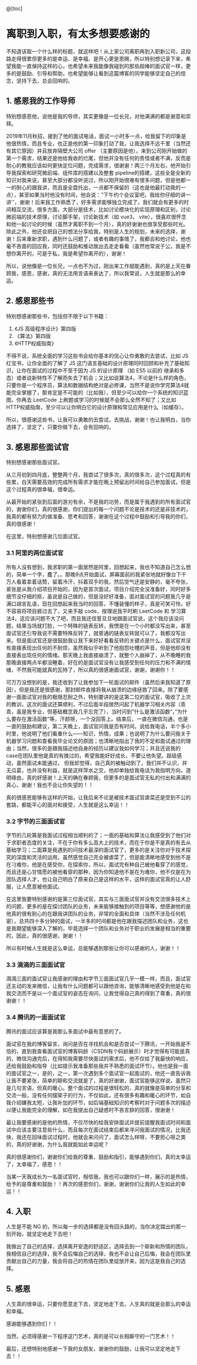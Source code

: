 @[toc]
# 离职到入职，有太多想要感谢的

不知道该取一个什么样的标题，就这样吧！从上家公司离职再到入职新公司，这段路走得很累但更多的是幸运、是幸福、是开心更是恩赐，所以特别想记录下来，希望我能一直保持这样的心，也希望未来我能像我碰到的那些超棒的面试官一样，更多的是鼓励、引导和帮助，也希望能够让看到这篇博客的同学能够坚定自己的信念，坚持下去，总会回响的。

## 1. 感恩我的工作导师

特别想感恩他，说他是我的导师，其实更像是一位长兄，对他满满的都是谢意和崇拜。

2019年11月秋招，接到了他的面试电话，面试一小时多一点，给我留下的印象是他很热情，而且专业，也正是他的第一印象打动了我，让我选择不远千里（当然还有其它原因）并且放弃隔壁大公司 offer （主要原因是他）。来到公司刚开始做的第一个需求，结果还是他给我收的烂尾，但他并没有任何的责怪或者不满，反而是耐心的教我应该如何更快定位问题，完成需求，很谢谢！两三个月左右，他开始引导我探索和研究微前端、组件库的搭建以及整套 pipeline的搭建，这些全是全新的知识对我来说，甚至大部分都没听说过，所以刚开始很难有很多问题，但是他都一一的耐心的跟我讲，而且是全盘托出，一点都不保留的（这也是他最打动我的一点），甚至如果当时他没有时间，他会说："下午约个会议室吧，我给你仔细的讲一讲''，谢谢！后来我工作熟悉了，好多需求能够独立完成了，我们就会有更多的时间相互交流，很多方面，大部分是技术，比如讨论模块化的实现原理和区别，讨论微前端的技术原理，讨论脚手架，讨论新技术（如 vue3， vite），很喜欢很怀念和他一起讨论的时候（虽然才离职不到一个月），真的好谢谢也很享受那些时光。除此之外，他还会把自己的想法分享给我，特别是人生的规划，未来的选择，谢谢！后来重新求职，遇到什么问题了，或者有趣的事情了，我都会和他讨论，他也毫不吝啬的回应我，同时还鼓励和推动我出去走走看看（虽然他常说于公，我是不想你离开的，可是于私，我是希望你离开的），谢谢！

所以，说他像是一位长兄，一点也不为过，刚出来工作就能遇到，真的是上天在眷顾我，感恩，感谢，真的无法用言语来表达了，所以我常说，人生就是那么的幸运。

## 2. 感恩那些书

特别想感谢那些书，包括但不限于以下书籍：

1. 《JS 高级程序设计》第四版
2. 《算法》第四版
3. 《HTTP权威指南》

不得不说，系统全面的学习这些书会给你基本的信心让你勇敢的去尝试，比如 JS 红宝书，让你全面的了解了 JS 这门语言基础的设计原理同时回顾和补充了基础知识，让你在面试的过程中不至于因为 JS 的设计原理 （如 ES5 以前的 继承和多态）或者说新特性不了解而失去了机会；又比如说算法4，不论是什么样的角色，只要你是一个程序员，算法和数据结构绝对是必修课，当然不是说你学完算法4就能完全掌握了，那肯定是不可能的（比如我），但至少可以给你一个系统的知识蓝图，你再去 LeetCode 上刷题或学习的时候就不会那么全然不知了；又比如 HTTP权威指南，至少可以让你明白它的设计原理和常见应用是什么（如缓存）。

所以，很感谢这些书，让我可以勇敢的去尝试，去挑战，谢谢！也让我明白，当你选择了，坚定了，只要你做下去，会有回响的。

## 3. 感恩那些面试官

特别想感谢那些面试官。

从三月初到四月底，整整两个月，我尝试了很多次，真的很多次，这个过程真的有些累，白天需要高效的完成所有需求才能在晚上预留出时间给自己参加面试，但是这个过程真的很幸福，很幸运。

从最开始的紧张到后面的游刃有余，不是我的功劳，而是属于我遇到的所有面试官的，谢谢你们，真的很感谢，你们提出的每一个问题不论是技术的还是非技术的，我真的都有努力的做准备、思考和回答，谢谢在这个过程中鼓励和引导我的你们，真的很感谢！

在这里，特别想感谢几位面试官。

### 3.1 阿里的两位面试官

所有人没有想到，我求职的第一面居然是阿里，回想起来，我也不知道自己怎么想的，简单一个字，蠢了。。那晚9点开始面试，屏幕面前的我紧张地就好像台下千万人看着拿着话筒，留着冷汗，抖着双手的我，然后空气还是安静的，毫不夸张，紧张是从我介绍项目开始的，因为是首次面试，项目介绍完全没准备好，同时好多细节没仔细的抠，虽说是自己做的，但是没好好准备，面对面试官的问题我几乎是满口胡言乱语，现在回想起来我当时的回答，不懂装懂的样子，真是可笑可怜，好不容易将项目捱过去了，又来手敲 code，按理说我平时刷 LeetCode 和 学习算法4，这应该问题不大了吧，而且我还信誓旦旦地跟面试官说，这个我应该没问题，结果当场就打脸，一个特殊的链表反转，我愣是在一个小时都没写出来，甚至面试官还引导我说不需要特殊反转了，就普通的链表反转就可以了，我都没写出来。但是面试官还是很鼓励我让我下来好好看看反转的关键点是什么，面试官并没有直接表现出任何的不耐烦，虽然我似乎听到了他抱怨吐槽的声音，但是他却没有直接表出现任何的情绪。那天晚上我直接崩溃了，就整个人崩掉了，从不晚睡的我那晚直接两点半都没睡着，好在的是面试官没有让我感受到任何的压力和不满的情绪，不然我可能就真的瓦特了，所以真的很感谢面试官，谢谢，谢谢你！！

可万万没想到的是，我还收到了让我参加下一轮面试的邮件（虽然后来我知道了原因），但是我还是很感谢，那封邮件直接将我从崩溃的边缘拯救了回来。除了要感谢一面面试官对我的极限忍耐之外，特别要讲的是这第二位的面试官，吸收了上次的教训，这次的面试还算顺利，不过后面半段居然问起了机器学习相关内容（乖乖，虽是我专业，但基础概念我几乎忘完了），当时问到”什么是激活函数“，”为什么要存在激活函数“等，汗颜呀，一个没回答上。结束后，一直在微信沟通，也是一直的鼓励和建议，第二天晚上，面试官问我是否有时间，说给我电话，半个多小时里，他说明了他们看重什么——知识，热情，成果；也说明了为什么要问我关于机器学习问题和查看我毕业论文的原因；也清晰地指出了我的不足和面试通过的理由；当然，很多的是跟我描述他自身的经历以建议我如何学习；并且还说我的case在团队里他是真的有推过的，希望我能好好成长，不要让他失望。超级感动，虽然面试未能通过， 但我却觉得，自己真的被触动到了，我们并不认识，并无瓜葛，也并没有利益，就是这样萍水之交，他却单独给我电话为我指明方向，道明缘由，真的好感谢！上天的确在眷顾我，但更多的是面试官无私的付出和满满的真心，谢谢！我也不会让你失望的！！

真的很感恩能够有这样的开始，让我后来不论是被技术面试官虐菜还是受到不公的套路，都能平心的面对和接受，人生就是这么幸运！！

### 3.2 字节的三面面试官

字节的几轮算是我面试过程相当顺利的了；一面的基础和算法让我感受到了他们对于求职者态度的关注，不在于你有多么高大上的技术，而在于你是不是真的有去从基础学习；二面算是我遇到的问技术最深的面试官了，更多的是关注你对于技术探究的深度和灵活的运用，虽然感觉自己完全被虐菜了，但是能清晰地感受到他不是在刁难你，他是在感受你，在探索你，所以，面试完有种自己被他看穿了的感觉，而且还是心甘情愿的被他看穿的那种，因为你知道他不是在为难你，他不仅是在为团队选择人才，也让自己明白了原来自己是这样的水平，这样的面试官真的让人舒服，让人愿意被他面试。

在这里我要特别感谢的是第三位面试官，其实与三面面试官并没有交流很多技术上的问题，更多的是在探讨团队的业务，未来能够接触到的项目等等，想感谢他的是他真的很有耐心的在跟我讲团队的业务，非常的全面和具体（当然不涉及任何机密），总共四十多分钟的面试，一半多的时间都是他在跟我描述团队和业务，这也是我期望能够深入了解的，毕竟选择一个团队和业务对于职业的发展是相当的重要的，因此，真的很感谢，谢谢！！

所以有时候人生就是这么幸运，总能够遇到那些让你可以感谢的人，谢谢！！

### 3.3 滴滴的三面面试官

滴滴三面的面试官让我感谢的理由和字节三面面试官几乎一模一样，而且，面试官还主动的发来微信，让我有什么问题都可以跟他咨询，能够清晰地感受到他是在和我交流而不是以一个面试官的姿态在询问，让我觉得自己真的得到了尊重，真的很谢谢！！

### 3.4 腾讯的一面面试官

腾讯的面试应该算是我那么多面试中最有意思的了。

面试官在我的博客留言，询问是否在寻找机会和是否尝试一下腾讯，一开始我是不信的，直到我查看面试官的博客码龄（CSDN有个码龄展示）时才觉得有可能是真的，微信沟通完后，在得知我需要尽快面试的需求后，他不仅给了我最快的响应，还给我鼓励和指导（比如提示我准备那些我并不熟悉的面试环节）。他也是我一面的面试官之一，是的，之一，第一次遇到多个面试官一起面试的，他还一直告诉我让我不要紧张，简单的聊和交流就是了，真的好谢谢，面试官能够这样说，虽然只是几句言语，但真的暖心。整个面试的过程是很轻松的，真的就像是简单的分享和交流一般，没有任何摆架子的行为，不仅如此，还有很多有趣和暖心的环节，如自我介绍嫌我太短，让我补加的环节，如后端基础知识的考察时对于问题多次的描述以便让我能完全的理解，如在我提出自己疑惑时不吝言辞的回答，很谢谢！

最让我要感谢的是他的热情，不仅尽快的给我安排面试并提前提醒我面试时间和面试中应该主要注意些什么，而且每次在面试结束后都来寻问我面试的情况，比我还快，我还在回味面试过程时，他就会来问问了，面试怎么样呀，不要担心呀之类的，真的好谢谢，为什么我就能如此幸运呢？

真的很感谢你们，谢谢你们给我的尊重、鼓励和指引，能够遇到你们，真的太幸运了，太幸福了，感恩！！

当某一天我成长为一名面试官时，相信我，我也可以跟你们一样，展示的是热情，给予的是尊重和鼓励！！再次的感恩你们，谢谢，谢谢你们让我的人生如此的幸运！！

## 4. 入职

人生是不能 NG 的，所以每一步的选择都是没有回头路的，当你决定踏出的那一刻开始，就坚定地走下去吧！

我做出了自己的选择，选择离开安逸的舒适区，选择去到一个崭新和热情的团队，我相信自己的选择，我不会后悔自己的选择，我也不会让自己后悔，我会在团队里贡献出自己的力量，我会将自己的热情在团队里绽放开来，因为这是我自己的选择。

## 5. 感恩

人生真的很幸运，只要你愿意走下去，坚定地走下去，人生真的就是会那么的幸运和幸福。

感谢能够遇到你们！！

当然，必须得感谢一下程序这门艺术，真的是可以长相厮守的一门艺术！！

最后，还想特别地感谢一下我的女朋友，谢谢你的鼓励，让我可以坚定地走下去！！